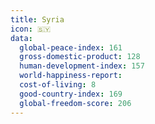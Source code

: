 ```yaml
---
title: Syria
icon: 🇸🇾
data:
  global-peace-index: 161
  gross-domestic-product: 128
  human-development-index: 157
  world-happiness-report:
  cost-of-living: 8
  good-country-index: 169
  global-freedom-score: 206
---
```

